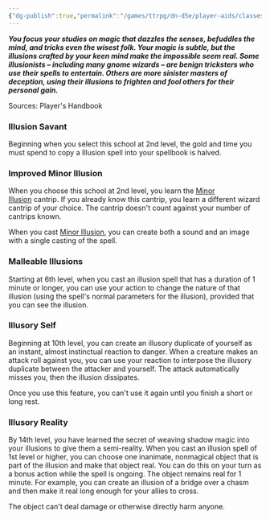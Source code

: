 ```yaml
---
{"dg-publish":true,"permalink":"/games/ttrpg/dn-d5e/player-aids/classes/class-specialisations/wizard-school-of-illusion/","tags":["TTRPG/DND/5e"]}
---
```



**_You focus your studies on magic that dazzles the senses, befuddles the mind, and tricks even the wisest folk. Your magic is subtle, but the illusions crafted by your keen mind make the impossible seem real. Some illusionists – including many gnome wizards – are benign tricksters who use their spells to entertain. Others are more sinister masters of deception, using their illusions to frighten and fool others for their personal gain._**

Sources: Player's Handbook

### Illusion Savant

Beginning when you select this school at 2nd level, the gold and time you must spend to copy a Illusion spell into your spellbook is halved.

### Improved Minor Illusion

When you choose this school at 2nd level, you learn the [Minor Illusion](http://dnd5e.wikidot.com/spell:minor-illusion) cantrip. If you already know this cantrip, you learn a different wizard cantrip of your choice. The cantrip doesn't count against your number of cantrips known.

When you cast [Minor Illusion](http://dnd5e.wikidot.com/spell:minor-illusion), you can create both a sound and an image with a single casting of the spell.

### Malleable Illusions

Starting at 6th level, when you cast an illusion spell that has a duration of 1 minute or longer, you can use your action to change the nature of that illusion (using the spell's normal parameters for the illusion), provided that you can see the illusion.

### Illusory Self

Beginning at 10th level, you can create an illusory duplicate of yourself as an instant, almost instinctual reaction to danger. When a creature makes an attack roll against you, you can use your reaction to interpose the illusory duplicate between the attacker and yourself. The attack automatically misses you, then the illusion dissipates.

Once you use this feature, you can't use it again until you finish a short or long rest.

### Illusory Reality

By 14th level, you have learned the secret of weaving shadow magic into your illusions to give them a semi-reality. When you cast an illusion spell of 1st level or higher, you can choose one inanimate, nonmagical object that is part of the illusion and make that object real. You can do this on your turn as a bonus action while the spell is ongoing. The object remains real for 1 minute. For example, you can create an illusion of a bridge over a chasm and then make it real long enough for your allies to cross.

The object can't deal damage or otherwise directly harm anyone.
